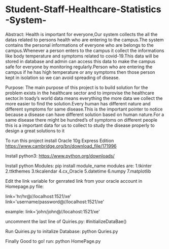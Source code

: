 # Student-Staff-Healthcare-Statistics -System-

Abstract:
Health is important for everyone,Our system collects the all the datas related to persons
health who are entering to the campus.The system contains the personal informations
of everyone who are belongs to the campus.Whenever a person enters to the campus it
collect the informations like body temperature and symptoms related to covid-19.This
data will be stored in database and admin can access this data to make the campus
safe for everyone by monitoring regularly.Person who are entering the campus if he has
high temperature or any symptoms then those person kept in isolation so we can avoid
spreading of disease.

Purpose:
The main purpose of this project is to build solution for the problem exists in the healthcare sector and to improvise the healthcare sector.In toady’s world data means everything
the more data we collect the more easier to find the solution.Every human has different
nature and different symptoms for same disease.This is the important pointer to notice
because a disease can have different solution based on human nature.For a same disease
there might be hundred’s of symptoms on different people this is a important data for us
to collect to study the disease properly to design a great solutions to it


To run this project install Oracle 10g Express Edition
https://www.cambridge.org/bn/download_file/171996

Install python3:
https://www.python.org/downloads/

Install python Modules:
pip install module_name
modules are:
1.tkinter
2.ttkthemes
3.tkcalendar
4.cx_Oracle
5.datetime
6.numpy
7.matplotlib

Edit the link variable for genrated link from your oracle account in Homepage.py file:

link='hr/hr@//localhost:1521/xe'
link='username/password@//localhost:1521/xe'

example:
link='john/john@//locahost:1521/xe'

uncomment the last line of Quiries.py:
#initializeDataBae()

Run Quiries.py to initalize Database:
python Quries.py


Finally Good to go!
run:
python HomePage.py










